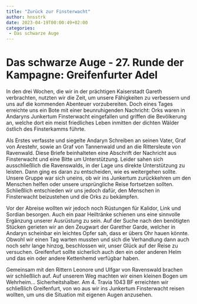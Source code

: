 ```yaml
---
title: "Zurück zur Finsterwacht"
author: hnsstrk
date: 2023-04-19T00:00:49+02:00
categories:
 - Das schwarze Auge
---
```

# Das schwarze Auge - 27. Runde der Kampagne: Greifenfurter Adel

In den drei Wochen, die wir in der prächtigen Kaiserstadt Gareth verbrachten, nutzten wir die Zeit, um unsere Fähigkeiten zu verbessern und uns auf die kommenden Abenteuer vorzubereiten. Doch eines Tages erreichte uns ein Bote mit einer beunruhigenden Nachricht: Orks waren in Andaryns Junkertum Finsterwacht eingefallen und griffen die Bevölkerung an, welche dort ein meist friedliches Leben inmitten der dichten Wälder östlich des Finsterkamms führte.

Als Erstes verfasste und siegelte Andaryn Schreiben an seinen Vater, Graf von Arestehr, sowie an Graf von Tannenwald und an die Rittersleute von Ravenwald. Diese Briefe beinhalteten eine Abschrift der Nachricht aus Finsterwacht und eine Bitte um Unterstützung. Leider sahen sich ausschließlich die Ravenswalds, in der Lage uns direkte Unterstützung zu leisten. Dann ging es daran zu entscheiden, wie es weitergehen sollte. Unsere Gruppe war sich uneins, ob wir ins Junkertum zurückkehren um den Menschen helfen oder unsere ursprüngliche Reise fortsetzen sollten. Schließlich entschieden wir uns jedoch dafür, den Menschen in Finsterwacht beizustehen und die Orks zu bekämpfen.

Vor der Abreise wollten wir jedoch noch Rüstungen für Kalidor, Link und Sordian besorgen. Auch ein paar Heiltränke schienen uns eine sinnvolle Ergänzung unserer Ausrüstung zu sein. Auf der Suche nach den benötigten Stücken gerieten wir an den Zeugwart der Garether Garde, welcher in Andaryn scheinbar ein leichtes Opfer sah, dass er übers Ohr hauen könnte. Obwohl wir einen Tag warten mussten und sich die Verhandlung dann auch noch sehr lange hinzog, beschlossen wir, unser Glück auf der Reise zu versuchen. Greifenfurt sollte sicherlich auch den ein oder anderen Helm und das ein oder andere Kettenhemd verfügbar haben.

Gemeinsam mit den Rittern Leonore und Ulfgar von Ravenswald brachen wir schließlich auf. Auf unserem Weg machten wir einen kleinen Bogen um Wehrheim... Sicherheitshalber. Am 4. Travia 1043 BF erreichten wir schließlich Greifenfurt, von wo aus wir ins Junkertum Finsterwacht reisen wollten, um uns die Situation mit eigenen Augen anzusehen.
